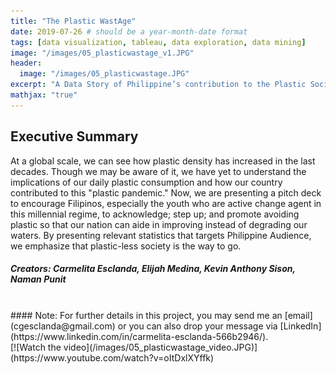 ```yaml
---
title: "The Plastic WastAge"
date: 2019-07-26 # should be a year-month-date format
tags: [data visualization, tableau, data exploration, data mining]
image: "/images/05_plasticwastage_v1.JPG"
header:
  image: "/images/05_plasticwastage.JPG"
excerpt: "A Data Story of Philippine’s contribution to the Plastic Society"
mathjax: "true"
---
```

## Executive Summary 
At a global scale, we can see how plastic density has increased in the last decades. Though we may be aware of it, we have yet to understand the implications of our daily plastic consumption and how our country contributed to this "plastic pandemic." Now, we are presenting a pitch deck to encourage Filipinos, especially the youth who are active change agent in this millennial regime, to acknowledge; step up; and promote avoiding plastic so that our nation can aide in improving instead of degrading our waters. By presenting relevant statistics that targets Philippine Audience, we emphasize that plastic-less society is the way to go.
<br>
##### Creators: Carmelita Esclanda, Elijah Medina, Kevin Anthony Sison, Naman Punit
<br>
#### Note: For further details in this project, you may send me an [email](cgesclanda@gmail.com) or you can also drop your message via [LinkedIn](https://www.linkedin.com/in/carmelita-esclanda-566b2946/).
<br>
[![Watch the video](/images/05_plasticwastage_video.JPG)](https://www.youtube.com/watch?v=oItDxlXYffk)


